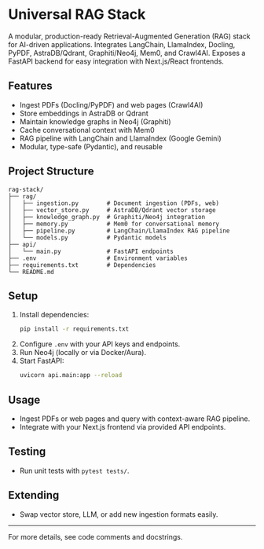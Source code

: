 # Universal RAG Stack

A modular, production-ready Retrieval-Augmented Generation (RAG) stack for AI-driven applications. Integrates LangChain, LlamaIndex, Docling, PyPDF, AstraDB/Qdrant, Graphiti/Neo4j, Mem0, and Crawl4AI. Exposes a FastAPI backend for easy integration with Next.js/React frontends.

## Features
- Ingest PDFs (Docling/PyPDF) and web pages (Crawl4AI)
- Store embeddings in AstraDB or Qdrant
- Maintain knowledge graphs in Neo4j (Graphiti)
- Cache conversational context with Mem0
- RAG pipeline with LangChain and LlamaIndex (Google Gemini)
- Modular, type-safe (Pydantic), and reusable

## Project Structure
```
rag-stack/
├── rag/
│   ├── ingestion.py        # Document ingestion (PDFs, web)
│   ├── vector_store.py     # AstraDB/Qdrant vector storage
│   ├── knowledge_graph.py  # Graphiti/Neo4j integration
│   ├── memory.py           # Mem0 for conversational memory
│   ├── pipeline.py         # LangChain/LlamaIndex RAG pipeline
│   └── models.py           # Pydantic models
├── api/
│   └── main.py             # FastAPI endpoints
├── .env                    # Environment variables
├── requirements.txt        # Dependencies
└── README.md
```

## Setup
1. Install dependencies:
   ```bash
   pip install -r requirements.txt
   ```
2. Configure `.env` with your API keys and endpoints.
3. Run Neo4j (locally or via Docker/Aura).
4. Start FastAPI:
   ```bash
   uvicorn api.main:app --reload
   ```

## Usage
- Ingest PDFs or web pages and query with context-aware RAG pipeline.
- Integrate with your Next.js frontend via provided API endpoints.

## Testing
- Run unit tests with `pytest tests/`.

## Extending
- Swap vector store, LLM, or add new ingestion formats easily.

---
For more details, see code comments and docstrings. 
